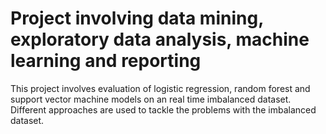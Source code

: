 # Project involving data mining, exploratory data analysis, machine learning and reporting
This project involves evaluation of logistic regression, random forest and support vector machine models on an real time imbalanced dataset.
Different approaches are used to tackle the problems with the imbalanced dataset.

